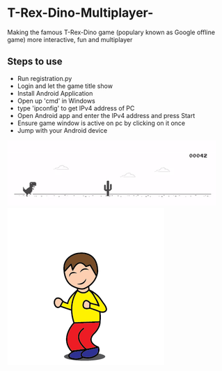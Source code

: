 # T-Rex-Dino-Multiplayer-
Making the famous T-Rex-Dino game (populary known as Google offline game) more interactive, fun and multiplayer

## Steps to use
- Run registration.py
- Login and let the game title show
- Install Android Application
- Open up 'cmd' in Windows
- type 'ipconfig' to get IPv4 address of PC
- Open Android app and enter the IPv4 address and press Start
- Ensure game window is active on pc by clicking on it once
- Jump with your Android device

![](Dino.gif)
![](Jump.gif)
